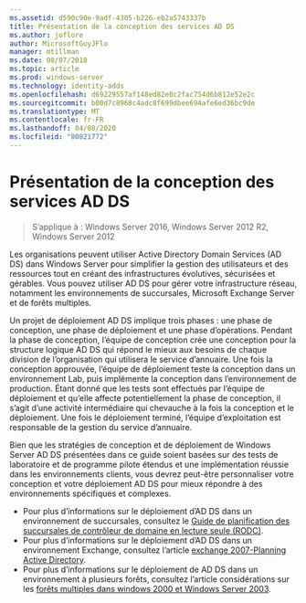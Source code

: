 ```yaml
---
ms.assetid: d590c90e-9adf-4305-b226-eb2a5743337b
title: Présentation de la conception des services AD DS
ms.author: joflore
author: MicrosoftGuyJFlo
manager: mtillman
ms.date: 08/07/2018
ms.topic: article
ms.prod: windows-server
ms.technology: identity-adds
ms.openlocfilehash: d69229557af148ed82e0c2fac754d6b812e52e2c
ms.sourcegitcommit: b00d7c8968c4adc8f699dbee694afe6ed36bc9de
ms.translationtype: MT
ms.contentlocale: fr-FR
ms.lasthandoff: 04/08/2020
ms.locfileid: "80821772"
---
```

# <a name="understanding-ad-ds-design"></a>Présentation de la conception des services AD DS

>S’applique à : Windows Server 2016, Windows Server 2012 R2, Windows Server 2012

Les organisations peuvent utiliser Active Directory Domain Services (AD DS) dans Windows Server pour simplifier la gestion des utilisateurs et des ressources tout en créant des infrastructures évolutives, sécurisées et gérables. Vous pouvez utiliser AD DS pour gérer votre infrastructure réseau, notamment les environnements de succursales, Microsoft Exchange Server et de forêts multiples.  
  
Un projet de déploiement AD DS implique trois phases : une phase de conception, une phase de déploiement et une phase d’opérations. Pendant la phase de conception, l’équipe de conception crée une conception pour la structure logique AD DS qui répond le mieux aux besoins de chaque division de l’organisation qui utilisera le service d’annuaire. Une fois la conception approuvée, l’équipe de déploiement teste la conception dans un environnement Lab, puis implémente la conception dans l’environnement de production. Étant donné que les tests sont effectués par l’équipe de déploiement et qu’elle affecte potentiellement la phase de conception, il s’agit d’une activité intermédiaire qui chevauche à la fois la conception et le déploiement. Une fois le déploiement terminé, l’équipe d’exploitation est responsable de la gestion du service d’annuaire.  
  
Bien que les stratégies de conception et de déploiement de Windows Server AD DS présentées dans ce guide soient basées sur des tests de laboratoire et de programme pilote étendus et une implémentation réussie dans les environnements clients, vous devrez peut-être personnaliser votre conception et votre déploiement AD DS pour mieux répondre à des environnements spécifiques et complexes.
  
- Pour plus d’informations sur le déploiement d’AD DS dans un environnement de succursales, consultez le [Guide de planification des succursales de contrôleur de domaine en lecture seule (RODC)](https://go.microsoft.com/fwlink/?LinkId=100207).  
- Pour plus d’informations sur le déploiement d’AD DS dans un environnement Exchange, consultez l’article [exchange 2007-Planning Active Directory](https://go.microsoft.com/fwlink/?LinkId=88904).  
- Pour plus d’informations sur le déploiement de AD DS dans un environnement à plusieurs forêts, consultez l’article considérations sur les [forêts multiples dans windows 2000 et Windows Server 2003](https://go.microsoft.com/fwlink/?LinkId=88905).  
